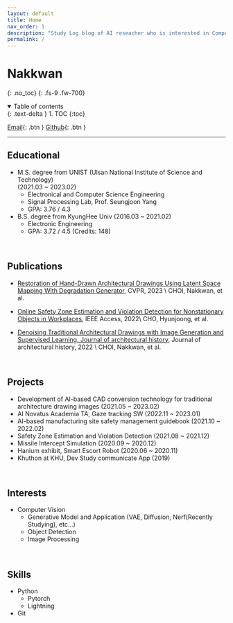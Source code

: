 ```yaml
---
layout: default
title: Home
nav_order: 1
description: "Study Log blog of AI reseacher who is interested in Computer Vision."
permalink: /
---
```


# Nakkwan
{: .no_toc}
{: .fs-9 .fw-700}

<details open markdown="block">
  <summary>
    Table of contents
  </summary>
  {: .text-delta }
1. TOC
{:toc}
</details>

[Email](mailto:nakkwan.choi@gmail.com){: .btn } [Github](https://nakkwan.github.io){: .btn }

---
## Educational
- M.S. degree from UNIST (Ulsan National Institute of Science and Technology) <br> (2021.03 ~ 2023.02)
  - Electronical and Computer Science Engineering
  - Signal Processing Lab, Prof. Seungjoon Yang
  - GPA: 3.76 / 4.3
- B.S. degree from KyungHee Univ (2016.03 ~ 2021.02)
  - Electronic Engineering
  - GPA: 3.72 / 4.5 (Credits: 148)
<br>

## Publications
- [Restoration of Hand-Drawn Architectural Drawings Using Latent Space Mapping With Degradation Generator](https://openaccess.thecvf.com/content/CVPR2023/html/Choi_Restoration_of_Hand-Drawn_Architectural_Drawings_Using_Latent_Space_Mapping_With_CVPR_2023_paper.html), CVPR, 2023 \\
CHOI, Nakkwan, et al.
- [Online Safety Zone Estimation and Violation Detection for Nonstationary Objects in Workplaces](https://ieeexplore.ieee.org/abstract/document/9751714), IEEE Access, 2022\\
CHO, Hyunjoong, et al.

- [Denoising Traditional Architectural Drawings with Image Generation and Supervised Learning. Journal of architectural history](https://koreascience.kr/article/JAKO202210242830029.page), Journal of architectural history, 2022 \\
CHOI, Nakkwan, et al.
<br>

## Projects
- Development of AI-based CAD conversion technology for traditional architecture drawing images (2021.05 ~ 2023.02)
- AI Novatus Academia TA, Gaze tracking SW (2022.11 ~ 2023.01)
- AI-based manufacturing site safety management guidebook (2021.10 ~ 2022.02)
- Safety Zone Estimation and Violation Detection (2021.08 ~ 2021.12)
- Missile Intercept Simulation (2020.09 ~ 2020.12)
- Hanium exhibit, Smart Escort Robot  (2020.06 ~ 2020.11)
- Khuthon at KHU, Dev Study communicate App (2019)
<br>

## Interests
- Computer Vision
  - Generative Model and Application (VAE, Diffusion, Nerf(Recently Studying), etc...)
  - Object Detection
  - Image Processing
<br>

## Skills
- Python
  - Pytorch
  - Lightning
- Git
<br>
